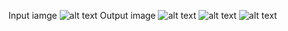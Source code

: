 Input iamge
![alt text](https://github.com/zepsgit/OpticalMusicRecognition/blob/master/testcases/y.png)
Output image
![alt text](https://github.com/zepsgit/OpticalMusicRecognition/blob/master/testcases/New%20folder/(0).png)
![alt text](https://github.com/zepsgit/OpticalMusicRecognition/blob/master/testcases/New%20folder/(1).png)
![alt text](https://github.com/zepsgit/OpticalMusicRecognition/blob/master/testcases/New%20folder/(2).png)

